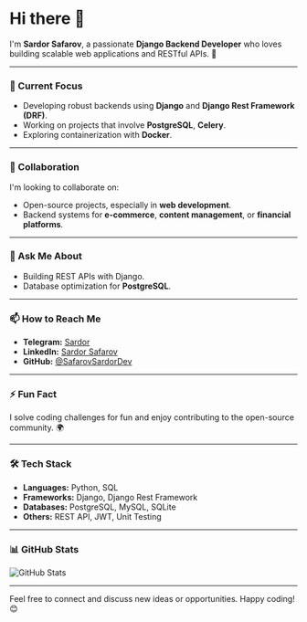 # Hi there 👋

I'm **Sardor Safarov**, a passionate **Django Backend Developer** who loves building scalable web applications and RESTful APIs. 🚀

---

### 🔭 Current Focus
- Developing robust backends using **Django** and **Django Rest Framework (DRF)**.
- Working on projects that involve **PostgreSQL**, **Celery**.
- Exploring containerization with **Docker**.

---

### 👯 Collaboration
I'm looking to collaborate on:
- Open-source projects, especially in **web development**.
- Backend systems for **e-commerce**, **content management**, or **financial platforms**.

---

### 💬 Ask Me About
- Building REST APIs with Django.
- Database optimization for **PostgreSQL**.

---

### 📫 How to Reach Me
- **Telegram:** [Sardor](https://t.me/mr_alg0r1thm)
- **LinkedIn:** [Sardor Safarov](https://www.linkedin.com/in/sardor-safarov-b372b226a/)
- **GitHub:** [@SafarovSardorDev](https://github.com/SafarovSardorDev)

---

### ⚡ Fun Fact
I solve coding challenges for fun and enjoy contributing to the open-source community. 🌍

---

### 🛠️ Tech Stack
- **Languages:** Python, SQL
- **Frameworks:** Django, Django Rest Framework
- **Databases:** PostgreSQL, MySQL, SQLite
- **Others:** REST API, JWT, Unit Testing

---

### 📊 GitHub Stats
![GitHub Stats](https://github-readme-stats.vercel.app/api?username=SafarovSardorDev&show_icons=true&theme=radical)

---

Feel free to connect and discuss new ideas or opportunities. Happy coding! 😊
 
